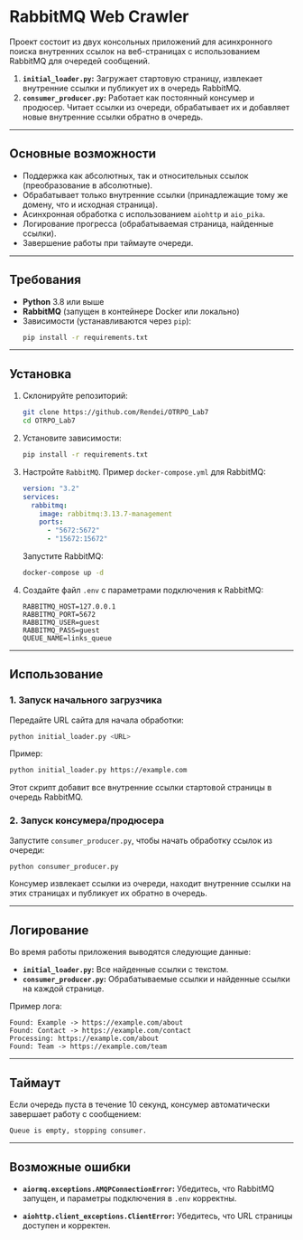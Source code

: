 # RabbitMQ Web Crawler

Проект состоит из двух консольных приложений для асинхронного поиска внутренних ссылок на веб-страницах с использованием RabbitMQ для очередей сообщений.

1. **`initial_loader.py`:** 
   Загружает стартовую страницу, извлекает внутренние ссылки и публикует их в очередь RabbitMQ.
2. **`consumer_producer.py`:**
   Работает как постоянный консумер и продюсер. Читает ссылки из очереди, обрабатывает их и добавляет новые внутренние ссылки обратно в очередь.

---

## Основные возможности

- Поддержка как абсолютных, так и относительных ссылок (преобразование в абсолютные).
- Обрабатывает только внутренние ссылки (принадлежащие тому же домену, что и исходная страница).
- Асинхронная обработка с использованием `aiohttp` и `aio_pika`.
- Логирование прогресса (обрабатываемая страница, найденные ссылки).
- Завершение работы при таймауте очереди.

---

## Требования

- **Python** 3.8 или выше
- **RabbitMQ** (запущен в контейнере Docker или локально)
- Зависимости (устанавливаются через `pip`):
  ```bash
  pip install -r requirements.txt
  ```

---

## Установка

1. Склонируйте репозиторий:
   ```bash
   git clone https://github.com/Rendei/OTRPO_Lab7
   cd OTRPO_Lab7
   ```

2. Установите зависимости:
   ```bash
   pip install -r requirements.txt
   ```

3. Настройте `RabbitMQ`. Пример `docker-compose.yml` для RabbitMQ:
   ```yaml
   version: "3.2"
   services:
     rabbitmq:
       image: rabbitmq:3.13.7-management
       ports:
         - "5672:5672"
         - "15672:15672"
   ```

   Запустите RabbitMQ:
   ```bash
   docker-compose up -d
   ```

4. Создайте файл `.env` с параметрами подключения к RabbitMQ:
   ```env
   RABBITMQ_HOST=127.0.0.1
   RABBITMQ_PORT=5672
   RABBITMQ_USER=guest
   RABBITMQ_PASS=guest
   QUEUE_NAME=links_queue
   ```

---

## Использование

### 1. Запуск начального загрузчика

Передайте URL сайта для начала обработки:

```bash
python initial_loader.py <URL>
```

Пример:

```bash
python initial_loader.py https://example.com
```

Этот скрипт добавит все внутренние ссылки стартовой страницы в очередь RabbitMQ.

### 2. Запуск консумера/продюсера

Запустите `consumer_producer.py`, чтобы начать обработку ссылок из очереди:

```bash
python consumer_producer.py
```

Консумер извлекает ссылки из очереди, находит внутренние ссылки на этих страницах и публикует их обратно в очередь.

---

## Логирование

Во время работы приложения выводятся следующие данные:
- **`initial_loader.py`:** Все найденные ссылки с текстом.
- **`consumer_producer.py`:** Обрабатываемые ссылки и найденные ссылки на каждой странице.

Пример лога:

```text
Found: Example -> https://example.com/about
Found: Contact -> https://example.com/contact
Processing: https://example.com/about
Found: Team -> https://example.com/team
```

---

## Таймаут

Если очередь пуста в течение 10 секунд, консумер автоматически завершает работу с сообщением:

```text
Queue is empty, stopping consumer.
```

---

## Возможные ошибки

- **`aiormq.exceptions.AMQPConnectionError`:**
  Убедитесь, что RabbitMQ запущен, и параметры подключения в `.env` корректны.

- **`aiohttp.client_exceptions.ClientError`:**
  Убедитесь, что URL страницы доступен и корректен.

